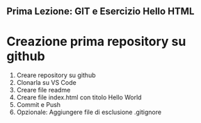 Prima Lezione: GIT e Esercizio Hello HTML
---
Creazione prima repository su github
===
1. Creare repository su github
2. Clonarla su VS Code
3. Creare file readme
4. Creare file index.html con titolo Hello World
5. Commit e Push
6. Opzionale: Aggiungere file di esclusione .gitignore